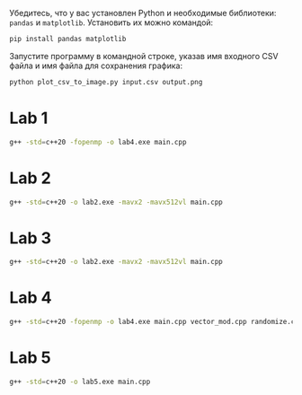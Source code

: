 Убедитесь, что у вас установлен Python и необходимые библиотеки: `pandas` и `matplotlib`. Установить их можно командой:

```bash
pip install pandas matplotlib
```

Запустите программу в командной строке, указав имя входного CSV файла и имя файла для сохранения графика:

```bash
python plot_csv_to_image.py input.csv output.png
```

# Lab 1

```bash
g++ -std=c++20 -fopenmp -o lab4.exe main.cpp
```

# Lab 2

```bash
g++ -std=c++20 -o lab2.exe -mavx2 -mavx512vl main.cpp
```

# Lab 3

```bash
g++ -std=c++20 -o lab2.exe -mavx2 -mavx512vl main.cpp
```

# Lab 4

```bash
g++ -std=c++20 -fopenmp -o lab4.exe main.cpp vector_mod.cpp randomize.cpp test.cpp num_threads.cpp mod_ops.cpp performance.cpp
```

# Lab 5

```bash
g++ -std=c++20 -o lab5.exe main.cpp
```


